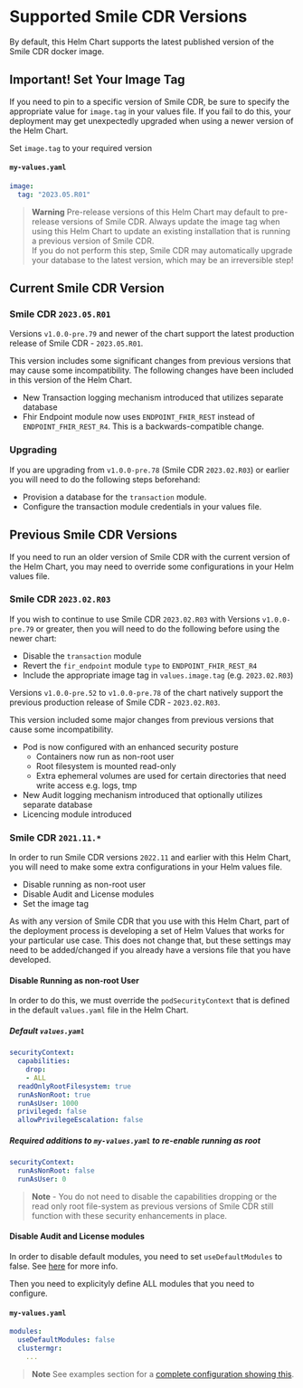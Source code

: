 # Supported Smile CDR Versions
By default, this Helm Chart supports the latest published version of the Smile CDR docker image.

## Important! Set Your Image Tag
If you need to pin to a specific version of Smile CDR, be sure to specify the appropriate value for `image.tag` in your values file. If you fail to do this, your deployment may get unexpectedly upgraded when using a newer version of the Helm Chart.

Set `image.tag` to your required version

#### `my-values.yaml`
```yaml
image:
  tag: "2023.05.R01"
```

> **Warning** Pre-release versions of this Helm Chart may default to pre-release versions of Smile CDR. Always update the image tag when using this Helm Chart to update an existing installation that is running a previous version of Smile CDR.</br>If you do not perform this step, Smile CDR may automatically upgrade your database to the latest version, which may be an irreversible step!

## Current Smile CDR Version
### Smile CDR `2023.05.R01`

Versions `v1.0.0-pre.79` and newer of the chart support the latest production release of Smile CDR - `2023.05.R01`.

This version includes some significant changes from previous versions that may cause some incompatibility. The following changes have been included in this version of the Helm Chart.

* New Transaction logging mechanism introduced that utilizes separate database
* Fhir Endpoint module now uses `ENDPOINT_FHIR_REST` instead of `ENDPOINT_FHIR_REST_R4`. This is a backwards-compatible change.

### Upgrading

If you are upgrading from `v1.0.0-pre.78` (Smile CDR `2023.02.R03`) or earlier you will need to do the following steps beforehand:

* Provision a database for the `transaction` module.
* Configure the transaction module credentials in your values file.

## Previous Smile CDR Versions

If you need to run an older version of Smile CDR with the current version of the Helm Chart, you may need to override some configurations in your Helm values file.

### Smile CDR `2023.02.R03`

If you wish to continue to use Smile CDR `2023.02.R03` with Versions `v1.0.0-pre.79` or greater, then you will need to do the following before using the newer chart:

* Disable the `transaction` module
* Revert the `fir_endpoint` module `type` to `ENDPOINT_FHIR_REST_R4`
* Include the appropriate image tag in `values.image.tag` (e.g. `2023.02.R03`)

Versions `v1.0.0-pre.52` to `v1.0.0-pre.78` of the chart natively support the previous production release of Smile CDR - `2023.02.R03`.

This version included some major changes from previous versions that cause some incompatibility.

* Pod is now configured with an enhanced security posture
    * Containers now run as non-root user
    * Root filesystem is mounted read-only
    * Extra ephemeral volumes are used for certain directories that need write access
      e.g. logs, tmp
* New Audit logging mechanism introduced that optionally utilizes separate database
* Licencing module introduced

### Smile CDR `2021.11.*`

In order to run Smile CDR versions `2022.11` and earlier with this Helm Chart, you will need to make some extra configurations in your Helm values file.

* Disable running as non-root user
* Disable Audit and License modules
* Set the image tag

As with any version of Smile CDR that you use with this Helm Chart, part of the deployment process is developing a set of Helm Values that works for your particular use case. This does not change that, but these settings may need to be added/changed if you already have a versions file that you have developed.

#### Disable Running as non-root User
In order to do this, we must override the `podSecurityContext` that is defined in the default `values.yaml` file in the Helm Chart.

##### Default `values.yaml`
```yaml
securityContext:
  capabilities:
    drop:
    - ALL
  readOnlyRootFilesystem: true
  runAsNonRoot: true
  runAsUser: 1000
  privileged: false
  allowPrivilegeEscalation: false
```

##### Required additions to `my-values.yaml` to re-enable running as root
```yaml
securityContext:
  runAsNonRoot: false
  runAsUser: 0
```

> **Note** - You do not need to disable the capabilities dropping or the read only root file-system as previous versions of Smile CDR still function with these security enhancements in place.

#### Disable Audit and License modules
In order to disable default modules, you need to set ```useDefaultModules``` to false. See [here](./modules.md#disabling-included-default-module-definitios) for more info.

Then you need to explicityly define ALL modules that you need to configure.

#### `my-values.yaml`
```yaml
modules:
  useDefaultModules: false
  clustermgr:
    ...
```
> **Note** See examples section for a [complete configuration showing this](../../examples/previousrootversion.md).
